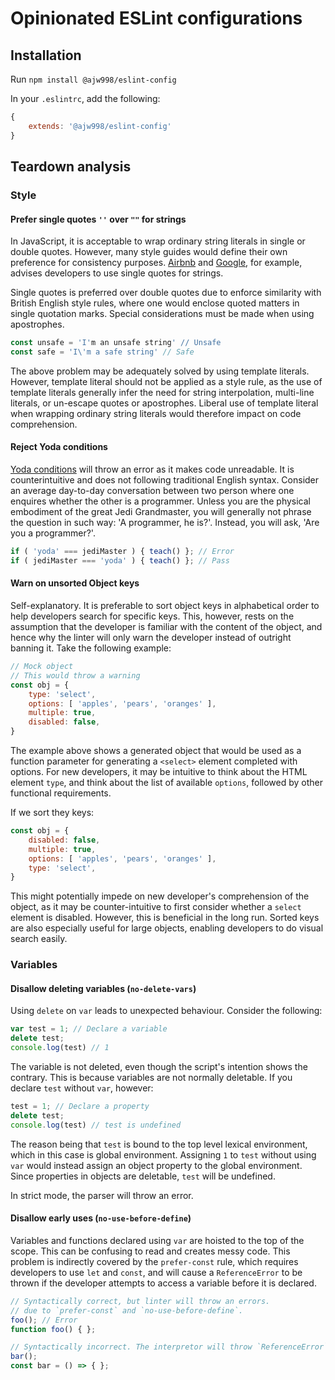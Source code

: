 # Opinionated ESLint configurations

## Installation

Run `npm install @ajw998/eslint-config`

In your `.eslintrc`, add the following:

```js
{ 
    extends: '@ajw998/eslint-config'
}
```

## Teardown analysis 

### Style 

#### Prefer single quotes `''` over `""` for strings

In JavaScript, it is acceptable to wrap ordinary string literals in single or
double quotes. However, many style guides would define their own preference for
consistency purposes. [Airbnb](https://github.com/airbnb/javascript#strings--quotes) and
[Google](https://google.github.io/styleguide/jsguide.html), for example,
advises developers to use single quotes for strings.

Single quotes is preferred over double quotes due to enforce similarity with
British English style rules, where one would enclose quoted matters in single
quotation marks. Special considerations must be made when using apostrophes.

```js
const unsafe = 'I'm an unsafe string' // Unsafe
const safe = 'I\'m a safe string' // Safe
```

The above problem may be adequately solved by using template literals. However,
template literal should not be applied as a style rule, as the use of template
literals generally infer the need for string interpolation, multi-line literals,
or un-escape quotes or apostrophes. Liberal use of template literal when
wrapping ordinary string literals would therefore impact on code comprehension.

#### Reject Yoda conditions

[Yoda conditions](https://en.wikipedia.org/wiki/Yoda_conditions) will throw an
error as it makes code unreadable. It is counterintuitive and does not
following traditional English syntax. Consider an average day-to-day
conversation between two person where one enquires whether the other is a
programmer. Unless you are the physical embodiment of the great Jedi
Grandmaster, you will generally not phrase the question in such way: 'A
programmer, he is?'. Instead, you will ask, 'Are you a programmer?'.

```js
if ( 'yoda' === jediMaster ) { teach() }; // Error 
if ( jediMaster === 'yoda' ) { teach() }; // Pass
```

#### Warn on unsorted Object keys

Self-explanatory. It is preferable to sort object keys in alphabetical order to
help developers search for specific keys. This, however, rests on the
assumption that the developer is familiar with the content of the object, and
hence why the linter will only warn the developer instead of outright banning
it. Take the following example:

```js
// Mock object
// This would throw a warning
const obj = { 
    type: 'select',
    options: [ 'apples', 'pears', 'oranges' ],
    multiple: true,
    disabled: false,
}
```

The example above shows a generated object that would be used as a function
parameter for generating a `<select>` element completed with options.
For new developers, it may be intuitive to think about the HTML element
`type`, and think about the list of available `options`, followed by other
functional requirements. 

If we sort they keys:

```js
const obj = { 
    disabled: false,
    multiple: true,
    options: [ 'apples', 'pears', 'oranges' ],
    type: 'select',
}
```

This might potentially impede on new developer's comprehension of the object,
as it may be counter-intuitive to first consider whether a `select` element is
disabled. However, this is beneficial in the long run. Sorted keys are also
especially useful for large objects, enabling developers to do visual search
easily. 

### Variables

#### Disallow deleting variables (`no-delete-vars`)

Using `delete` on `var` leads to unexpected behaviour. Consider the following:

```js
var test = 1; // Declare a variable
delete test;
console.log(test) // 1
```
The variable is not deleted, even though the script's intention shows the
contrary. This is because variables are not normally deletable.  If you declare
`test` without `var`, however:

```js
test = 1; // Declare a property
delete test;
console.log(test) // test is undefined
```

The reason being that `test` is bound to the top level lexical environment,
which in this case is global environment. Assigning `1` to `test` without using
`var` would instead assign an object property to the global environment. Since
properties in objects are deletable, `test` will be undefined.

In strict mode, the parser will throw an error.

#### Disallow early uses (`no-use-before-define`)

Variables and functions declared using `var` are hoisted to the top of the
scope. This can be confusing to read and creates messy code. This problem is
indirectly covered by the `prefer-const` rule, which requires developers to use
`let` and `const`, and will cause a `ReferenceError` to be thrown if the
developer attempts to access a variable before it is declared.

```js
// Syntactically correct, but linter will throw an errors.
// due to `prefer-const` and `no-use-before-define`.
foo(); // Error
function foo() { };

// Syntactically incorrect. The interpretor will throw `ReferenceError`.
bar();
const bar = () => { };
```
